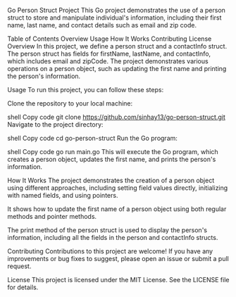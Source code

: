 Go Person Struct Project
This Go project demonstrates the use of a person struct to store and manipulate individual's information, including their first name, last name, and contact details such as email and zip code.

Table of Contents
Overview
Usage
How It Works
Contributing
License
Overview
In this project, we define a person struct and a contactInfo struct. The person struct has fields for firstName, lastName, and contactInfo, which includes email and zipCode. The project demonstrates various operations on a person object, such as updating the first name and printing the person's information.

Usage
To run this project, you can follow these steps:

Clone the repository to your local machine:

shell
Copy code
git clone https://github.com/sinhay13/go-person-struct.git
Navigate to the project directory:

shell
Copy code
cd go-person-struct
Run the Go program:

shell
Copy code
go run main.go
This will execute the Go program, which creates a person object, updates the first name, and prints the person's information.

How It Works
The project demonstrates the creation of a person object using different approaches, including setting field values directly, initializing with named fields, and using pointers.

It shows how to update the first name of a person object using both regular methods and pointer methods.

The print method of the person struct is used to display the person's information, including all the fields in the person and contactInfo structs.

Contributing
Contributions to this project are welcome! If you have any improvements or bug fixes to suggest, please open an issue or submit a pull request.

License
This project is licensed under the MIT License. See the LICENSE file for details.